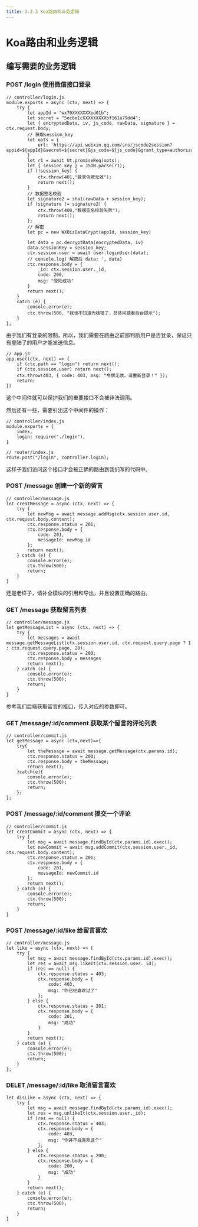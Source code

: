 ```yaml
---
title: 2.2.3 Koa路由和业务逻辑
---
```

# Koa路由和业务逻辑

## 编写需要的业务逻辑

### POST /login 使用微信接口登录

    // controller/login.js
    module.exports = async (ctx, next) => {
        try {
            let appId = "wx70XXXXXXXed01b";
            let secret = "5ec6e1cXXXXXXXXXbf161a79dd4";
            let { encryptedData, iv, js_code, rawData, signature } = ctx.request.body;
            // 获取session_key
            let opts = {
                url: `https://api.weixin.qq.com/sns/jscode2session?appid=${appId}&secret=${secret}&js_code=${js_code}&grant_type=authorization_code`
            }
            let r1 = await Ut.promiseReq(opts);
            let { session_key } = JSON.parse(r1);
            if (!session_key) {
                ctx.throw(401,"登录令牌无效");
                return next();
            }
            // 数据签名校验
            let signature2 = sha1(rawData + session_key);
            if (signature != signature2) {
                ctx.throw(400,"数据签名校验失败");
                return next();
            };
            // 解密
            let pc = new WXBizDataCrypt(appId, session_key)

            let data = pc.decryptData(encryptedData, iv)
            data.sessionKey = session_key;
            ctx.session.user = await user.loginUser(data);
            // console.log('解密后 data: ', data)
            ctx.response.body = {
                _id: ctx.session.user._id,
                code: 200,
                msg: "登陆成功"
            }
            return next();
        }
        catch (e) {
            console.error(e);
            ctx.throw(500, "我也不知道为啥错了，具体问题看后台提示");
        }
    };

由于我们有登录的限制，所以，我们需要在路由之前那判断用户是否登录，保证只有登陆了的用户才能发送信息。

    // app.js
    app.use((ctx, next) => {
        if (ctx.path == "login") return next();
        if (ctx.session.user) return next();
        ctx.throw(403, { code: 403, msg: "令牌无效，请重新登录！" });
        return;
    })

这个中间件就可以保护我们的重要接口不会被非法调用。

然后还有一些，需要引出这个中间件的操作：

    // controller/index.js
    module.exports = {
        index,
        login: require("./login"),
    }

    // router/index.js
    route.post("/login", controller.login);

这样子我们访问这个接口才会被正确的路由到我们写的代码中。

### POST /message 创建一个新的留言

    // controller/message.js
    let creatMessage = async (ctx, next) => {
        try {
            let newMsg = await message.addMsg(ctx.session.user.id, ctx.request.body.content);
            ctx.response.status = 201;
            ctx.response.body = {
                code: 201,
                messageId: newMsg.id
            };
            return next();
        } catch (e) {
            console.error(e);
            ctx.throw(500);
            return;
        }
    }

还是老样子，请补全模块的引用和导出，并且设置正确的路由。

### GET /message 获取留言列表

    // controller/message.js
    let getMessageList = async (ctx, next) => {
        try {
            let messages = await message.getMessageList(ctx.session.user.id, ctx.request.query.page ? 1 : ctx.request.query.page, 20);
            ctx.response.status = 200;
            ctx.response.body = messages
            return next();
        } catch (e) {
            console.error(e);
            ctx.throw(500);
            return;
        }
    }

参考我们后端获取留言的接口，传入对应的参数即可。

### GET /message/:id/comment 获取某个留言的评论列表

    // controller/commit.js
    let getMessage = async (ctx,next)=>{
        try{
            let theMessage = await message.getMessage(ctx.params.id);
            ctx.response.status = 200;
            ctx.response.body = theMessage;
            return next();
        }catch(e){
            console.error(e);
            ctx.throw(500);
            return;
        };
    };

### POST /message/:id/comment 提交一个评论

    // controller/commit.js
    let creatCommit = async (ctx, next) => {
        try {
            let msg = await message.findById(ctx.params.id).exec();
            let newCommit = await msg.addCommit(ctx.session.user._id, ctx.request.body.content);
            ctx.response.status = 201;
            ctx.response.body = {
                code: 201,
                messageId: newCommit.id
            };
            return next();
        } catch (e) {
            console.error(e);
            ctx.throw(500);
            return;
        }
    }

### POST /message/:id/like 给留言喜欢

    // controller/message.js
    let like = async (ctx, next) => {
        try {
            let msg = await message.findById(ctx.params.id).exec();
            let res = await msg.likeIt(ctx.session.user._id);
            if (res == null) {
                ctx.response.status = 403;
                ctx.response.body = {
                    code: 403,
                    msg: "你已经喜欢过了"
                };
            } else {
                ctx.response.status = 201;
                ctx.response.body = {
                    code: 201,
                    msg: "成功"
                }
            }
            return next();
        } catch (e) {
            console.error(e);
            ctx.throw(500);
            return;
        }
    };

### DELET /message/:id/like 取消留言喜欢

    let disLike = async (ctx, next) => {
        try {
            let msg = await message.findById(ctx.params.id).exec();
            let res = msg.unlikeIt(ctx.session.user._id);
            if (res == null) {
                ctx.response.status = 403;
                ctx.response.body = {
                    code: 403,
                    msg: "你并不经喜欢这个"
                };
            } else {
                ctx.response.status = 200;
                ctx.response.body = {
                    code: 200,
                    msg: "成功"
                }
            }
            return next();
        } catch (e) {
            console.error(e);
            ctx.throw(500);
            return;
        }
    }